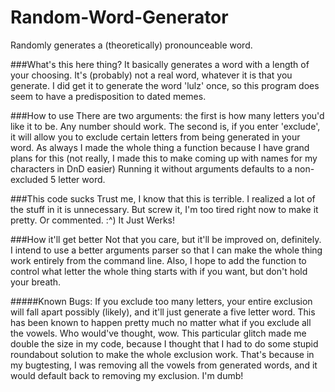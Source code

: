 # Random-Word-Generator
Randomly generates a (theoretically) pronounceable word.

###What's this here thing?
It basically generates a word with a length of your choosing. It's (probably) not a real word, whatever it is that you generate. I did get it to generate the word 'lulz' once, so this program does seem to have a predisposition to dated memes.

###How to use
There are two arguments: the first is how many letters you'd like it to be. Any number should work.
The second is, if you enter 'exclude', it will allow you to exclude certain letters from being generated in your word.
As always I made the whole thing a function because I have grand plans for this (not really, I made this to make coming up with names for my characters in DnD easier)
Running it without arguments defaults to a non-excluded 5 letter word.

###This code sucks
Trust me, I know that this is terrible. I realized a lot of the stuff in it is unnecessary. But screw it, I'm too tired right now to make it pretty.
Or commented. :^)
It Just Werks!

###How it'll get better
Not that you care, but it'll be improved on, definitely.
I intend to use a better arguments parser so that I can make the whole thing work entirely from the command line.
Also, I hope to add the function to control what letter the whole thing starts with if you want, but don't hold your breath.

#####Known Bugs:
If you exclude too many letters, your entire exclusion will fall apart possibly (likely), and it'll just generate a five letter word. This has been known to happen pretty much no matter what if you exclude all the vowels. Who would've thought, wow.
This particular glitch made me double the size in my code, because I thought that I had to do some stupid roundabout solution to make the whole exclusion work. That's because in my bugtesting, I was removing all the vowels from generated words, and it would default back to removing my exclusion. I'm dumb!
